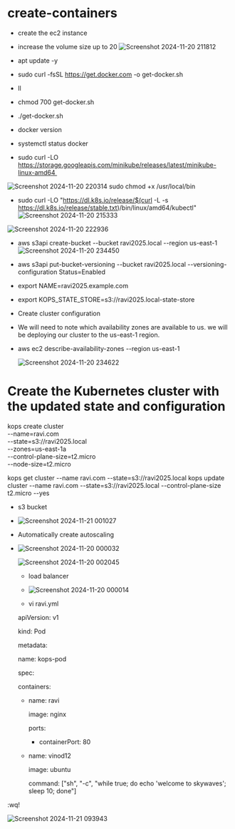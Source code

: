 # create-containers

* create the ec2 instance 
  
* increase the volume size up to 20
![Screenshot 2024-11-20 211812](https://github.com/user-attachments/assets/c077ccc1-ac1e-40c0-a369-ebf0636587cb)

* apt update -y

* sudo curl -fsSL https://get.docker.com -o get-docker.sh

* ll
* chmod 700 get-docker.sh

* ./get-docker.sh

* docker version

* systemctl status docker

* sudo curl -LO https://storage.googleapis.com/minikube/releases/latest/minikube-linux-amd64 


 ![Screenshot 2024-11-20 220314](https://github.com/user-attachments/assets/e9135bf9-3e7a-4ac2-978a-0e9bedb39aed)
sudo chmod +x /usr/local/bin


* sudo curl -LO "https://dl.k8s.io/release/$(curl -L -s https://dl.k8s.io/release/stable.txt)/bin/linux/amd64/kubectl"
 ![Screenshot 2024-11-20 215333](https://github.com/user-attachments/assets/0a8d2331-ad7a-46db-aac2-38ddaa399316)

 ![Screenshot 2024-11-20 222936](https://github.com/user-attachments/assets/2f7333cb-320c-41d4-87b8-bcfdaa99eb9f)


*  aws s3api create-bucket --bucket ravi2025.local --region us-east-1
  ![Screenshot 2024-11-20 234450](https://github.com/user-attachments/assets/a668f123-db67-41a5-b64e-ef387664851c)

* aws s3api put-bucket-versioning --bucket ravi2025.local   --versioning-configuration Status=Enabled

* export NAME=ravi2025.example.com

* export KOPS_STATE_STORE=s3://ravi2025.local-state-store

* Create cluster configuration

* We will need to note which availability zones are available to us.  we will be deploying our cluster to the us-east-1 region.

 * aws ec2 describe-availability-zones --region us-east-1
   
   ![Screenshot 2024-11-20 234622](https://github.com/user-attachments/assets/620b100b-4be7-4f14-8cb8-71d6d0a3d43d)

  # Create the Kubernetes cluster with the updated state and configuration
kops create cluster \
    --name=ravi.com \
    --state=s3://ravi2025.local \
    --zones=us-east-1a \
    --control-plane-size=t2.micro \
    --node-size=t2.micro

kops get cluster --name ravi.com --state=s3://ravi2025.local
kops update cluster --name ravi.com --state=s3://ravi2025.local --control-plane-size t2.micro --yes

*  s3 bucket
*  ![Screenshot 2024-11-21 001027](https://github.com/user-attachments/assets/c5cd244d-524f-4075-b839-d6b1058b53c7)
  

*  Automatically create autoscaling

*  ![Screenshot 2024-11-20 000032](https://github.com/user-attachments/assets/c40870b9-dbda-4926-8554-bf8321e03842)
  

   ![Screenshot 2024-11-20 002045](https://github.com/user-attachments/assets/b40431a9-041d-4c28-bf9a-afb26b6d2c13)

   * load balancer
   * ![Screenshot 2024-11-20 000014](https://github.com/user-attachments/assets/f62969f3-34ec-4f9c-9019-7ea96b1342e0)
 
   * vi ravi.yml
     
    apiVersion: v1
   
    kind: Pod
   
    metadata:
 
     name: kops-pod
  
    spec:

     containers:
  
    - name: ravi
    
      image: nginx
      
      ports:
      
      - containerPort: 80
      
    - name: vinod12
    
      image: ubuntu
      
      command: ["sh", "-c", "while true; do echo 'welcome to skywaves'; sleep 10; done"]
      
  :wq!
  
![Screenshot 2024-11-21 093943](https://github.com/user-attachments/assets/8c935476-f8a8-457f-8889-0a6b4ba5f929)












